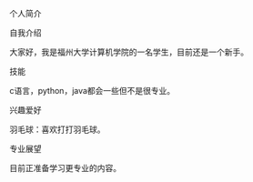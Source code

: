 个人简介

自我介绍

大家好，我是福州大学计算机学院的一名学生，目前还是一个新手。

技能

c语言，python，java都会一些但不是很专业。

兴趣爱好

羽毛球：喜欢打打羽毛球。

专业展望

目前正准备学习更专业的内容。
